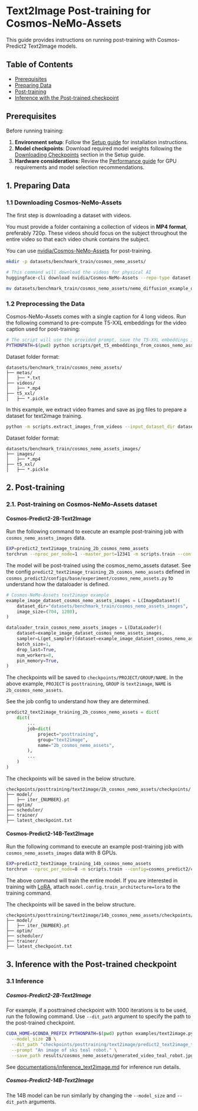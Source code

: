 # Text2Image Post-training for Cosmos-NeMo-Assets

This guide provides instructions on running post-training with Cosmos-Predict2 Text2Image models.

## Table of Contents
- [Prerequisites](#prerequisites)
- [Preparing Data](#1-preparing-data)
- [Post-training](#2-post-training)
- [Inference with the Post-trained checkpoint](#3-inference-with-the-post-trained-checkpoint)

## Prerequisites

Before running training:

1. **Environment setup**: Follow the [Setup guide](setup.md) for installation instructions.
2. **Model checkpoints**: Download required model weights following the [Downloading Checkpoints](setup.md#downloading-checkpoints) section in the Setup guide.
3. **Hardware considerations**: Review the [Performance guide](performance.md) for GPU requirements and model selection recommendations.


## 1. Preparing Data
### 1.1 Downloading Cosmos-NeMo-Assets

The first step is downloading a dataset with videos.

You must provide a folder containing a collection of videos in **MP4 format**, preferably 720p. These videos should focus on the subject throughout the entire video so that each video chunk contains the subject.

You can use [nvidia/Cosmos-NeMo-Assets](https://huggingface.co/datasets/nvidia/Cosmos-NeMo-Assets) for post-training.

```bash
mkdir -p datasets/benchmark_train/cosmos_nemo_assets/

# This command will download the videos for physical AI
huggingface-cli download nvidia/Cosmos-NeMo-Assets --repo-type dataset --local-dir datasets/benchmark_train/cosmos_nemo_assets/ --include "*.mp4*"

mv datasets/benchmark_train/cosmos_nemo_assets/nemo_diffusion_example_data datasets/benchmark_train/cosmos_nemo_assets/videos
```

### 1.2 Preprocessing the Data

Cosmos-NeMo-Assets comes with a single caption for 4 long videos.
Run the following command to pre-compute T5-XXL embeddings for the video caption used for post-training:
```bash
# The script will use the provided prompt, save the T5-XXL embeddings in pickle format.
PYTHONPATH=$(pwd) python scripts/get_t5_embeddings_from_cosmos_nemo_assets.py --dataset_path datasets/benchmark_train/cosmos_nemo_assets --prompt "A video of sks teal robot."
```

Dataset folder format:
```
datasets/benchmark_train/cosmos_nemo_assets/
├── metas/
│   ├── *.txt
├── videos/
│   ├── *.mp4
├── t5_xxl/
│   ├── *.pickle
```

In this example, we extract video frames and save as jpg files to prepare a dataset for text2image training.
```bash
python -m scripts.extract_images_from_videos --input_dataset_dir datasets/benchmark_train/cosmos_nemo_assets --output_dataset_dir datasets/benchmark_train/cosmos_nemo_assets_images --stride 5
```

Dataset folder format:
```
datasets/benchmark_train/cosmos_nemo_assets_images/
├── images/
│   ├── *.mp4
├── t5_xxl/
│   ├── *.pickle
```

## 2. Post-training
### 2.1. Post-training on Cosmos-NeMo-Assets dataset
#### Cosmos-Predict2-2B-Text2Image

Run the following command to execute an example post-training job with `cosmos_nemo_assets_images` data.
```bash
EXP=predict2_text2image_training_2b_cosmos_nemo_assets
torchrun --nproc_per_node=1 --master_port=12341 -m scripts.train --config=cosmos_predict2/configs/base/config.py -- experiment=${EXP}
```

The model will be post-trained using the cosmos_nemo_assets dataset.
See the config `predict2_text2image_training_2b_cosmos_nemo_assets` defined in `cosmos_predict2/configs/base/experiment/cosmos_nemo_assets.py` to understand how the dataloader is defined.
```python
# Cosmos-NeMo-Assets text2image example
example_image_dataset_cosmos_nemo_assets_images = L(ImageDataset)(
    dataset_dir="datasets/benchmark_train/cosmos_nemo_assets_images",
    image_size=(704, 1280),
)

dataloader_train_cosmos_nemo_assets_images = L(DataLoader)(
    dataset=example_image_dataset_cosmos_nemo_assets_images,
    sampler=L(get_sampler)(dataset=example_image_dataset_cosmos_nemo_assets_images),
    batch_size=1,
    drop_last=True,
    num_workers=8,
    pin_memory=True,
)
```

The checkpoints will be saved to `checkpoints/PROJECT/GROUP/NAME`.
In the above example, `PROJECT` is `posttraining`, `GROUP` is `text2image`, `NAME` is `2b_cosmos_nemo_assets`.

See the job config to understand how they are determined.
```python
predict2_text2image_training_2b_cosmos_nemo_assets = dict(
    dict(
        ...
        job=dict(
            project="posttraining",
            group="text2image",
            name="2b_cosmos_nemo_assets",
        ),
        ...
    )
)
```

The checkpoints will be saved in the below structure.
```
checkpoints/posttraining/text2image/2b_cosmos_nemo_assets/checkpoints/
├── model/
│   ├── iter_{NUMBER}.pt
├── optim/
├── scheduler/
├── trainer/
├── latest_checkpoint.txt
```

#### Cosmos-Predict2-14B-Text2Image

Run the following command to execute an example post-training job with `cosmos_nemo_assets_images` data with 8 GPUs.

```bash
EXP=predict2_text2image_training_14b_cosmos_nemo_assets
torchrun --nproc_per_node=8 -m scripts.train --config=cosmos_predict2/configs/base/config.py -- experiment=${EXP}
```

The above command will train the entire model. If you are interested in training with [LoRA](https://arxiv.org/abs/2106.09685), attach `model.config.train_architecture=lora` to the training command.

The checkpoints will be saved in the below structure.  
```
checkpoints/posttraining/text2image/14b_cosmos_nemo_assets/checkpoints/
├── model/
│   ├── iter_{NUMBER}.pt
├── optim/
├── scheduler/
├── trainer/
├── latest_checkpoint.txt
```


## 3. Inference with the Post-trained checkpoint
### 3.1 Inference
##### Cosmos-Predict2-2B-Text2Image

For example, if a posttrained checkpoint with 1000 iterations is to be used, run the following command.
Use `--dit_path` argument to specify the path to the post-trained checkpoint.

```bash
CUDA_HOME=$CONDA_PREFIX PYTHONPATH=$(pwd) python examples/text2image.py \
  --model_size 2B \
  --dit_path "checkpoints/posttraining/text2image/predict2_text2image_training_2b_cosmos_nemo_assets/checkpoints/model/iter_000001000.pt" \
  --prompt "An image of sks teal robot." \
  --save_path results/cosmos_nemo_assets/generated_video_teal_robot.jpg
```

See [documentations/inference_text2image.md](documentations/inference_text2image.md) for inference run details.

##### Cosmos-Predict2-14B-Text2Image

The 14B model can be run similarly by changing the `--model_size` and `--dit_path` arguments.
